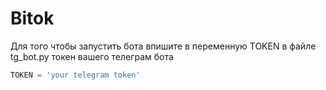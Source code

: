 # Bitok

Для того чтобы запустить бота впишите в переменную TOKEN в файле tg_bot.py токен вашего телеграм бота
```python
TOKEN = 'your telegram token'
```
